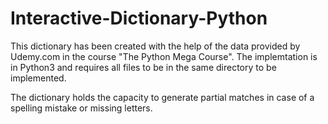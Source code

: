 # Interactive-Dictionary-Python

This dictionary has been created with the help of the data provided by Udemy.com in the course "The Python Mega Course". The implemtation is in Python3 and requires all files to be in the same directory to be implemented.

The dictionary holds the capacity to generate partial matches in case of a spelling mistake or missing letters. 
